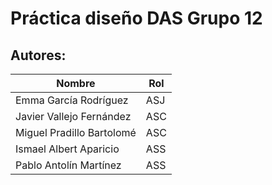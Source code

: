# Práctica diseño DAS Grupo 12
## Autores:
|Nombre          |Rol                       |
|----------------|--------------------------|
|Emma García Rodríguez| ASJ|
|Javier Vallejo Fernández|ASC|
|Miguel Pradillo Bartolomé|ASC|
|Ismael Albert Aparicio	|ASS|
|Pablo Antolín Martínez|ASS|
